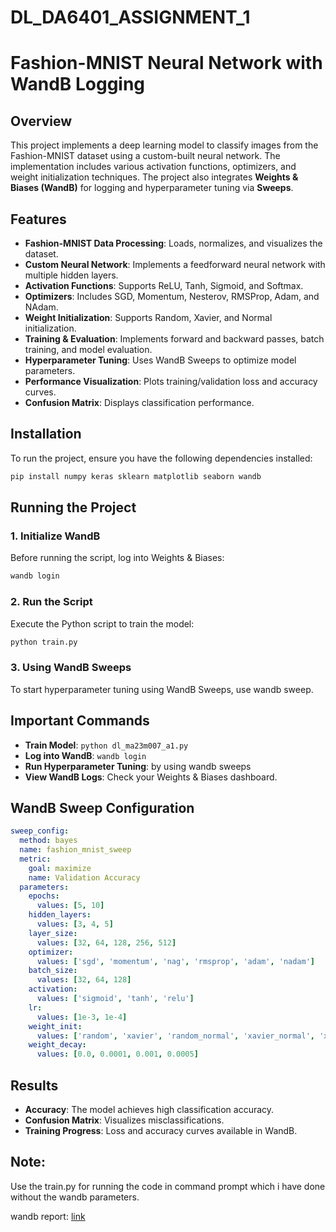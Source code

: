 # DL_DA6401_ASSIGNMENT_1

# Fashion-MNIST Neural Network with WandB Logging

## Overview
This project implements a deep learning model to classify images from the Fashion-MNIST dataset using a custom-built neural network. The implementation includes various activation functions, optimizers, and weight initialization techniques. The project also integrates **Weights & Biases (WandB)** for logging and hyperparameter tuning via **Sweeps**.

## Features
- **Fashion-MNIST Data Processing**: Loads, normalizes, and visualizes the dataset.
- **Custom Neural Network**: Implements a feedforward neural network with multiple hidden layers.
- **Activation Functions**: Supports ReLU, Tanh, Sigmoid, and Softmax.
- **Optimizers**: Includes SGD, Momentum, Nesterov, RMSProp, Adam, and NAdam.
- **Weight Initialization**: Supports Random, Xavier, and Normal initialization.
- **Training & Evaluation**: Implements forward and backward passes, batch training, and model evaluation.
- **Hyperparameter Tuning**: Uses WandB Sweeps to optimize model parameters.
- **Performance Visualization**: Plots training/validation loss and accuracy curves.
- **Confusion Matrix**: Displays classification performance.

## Installation
To run the project, ensure you have the following dependencies installed:
```bash
pip install numpy keras sklearn matplotlib seaborn wandb
```

## Running the Project
### 1. Initialize WandB
Before running the script, log into Weights & Biases:
```bash
wandb login
```

### 2. Run the Script
Execute the Python script to train the model:
```bash
python train.py
```

### 3. Using WandB Sweeps
To start hyperparameter tuning using WandB Sweeps, use wandb sweep.

## Important Commands
- **Train Model**: `python dl_ma23m007_a1.py`
- **Log into WandB**: `wandb login`
- **Run Hyperparameter Tuning**:
  by using wandb sweeps
- **View WandB Logs**: Check your Weights & Biases dashboard.

## WandB Sweep Configuration
```yaml
sweep_config:
  method: bayes
  name: fashion_mnist_sweep
  metric:
    goal: maximize
    name: Validation Accuracy
  parameters:
    epochs:
      values: [5, 10]
    hidden_layers:
      values: [3, 4, 5]
    layer_size:
      values: [32, 64, 128, 256, 512]
    optimizer:
      values: ['sgd', 'momentum', 'nag', 'rmsprop', 'adam', 'nadam']
    batch_size:
      values: [32, 64, 128]
    activation:
      values: ['sigmoid', 'tanh', 'relu']
    lr:
      values: [1e-3, 1e-4]
    weight_init:
      values: ['random', 'xavier', 'random_normal', 'xavier_normal', 'xavier_uniform']
    weight_decay:
      values: [0.0, 0.0001, 0.001, 0.0005]
```

## Results
- **Accuracy**: The model achieves high classification accuracy.
- **Confusion Matrix**: Visualizes misclassifications.
- **Training Progress**: Loss and accuracy curves available in WandB.

## Note: 
Use the train.py for running the code in command prompt which i have done without the wandb parameters.

wandb report: [link](https://wandb.ai/ma23m007-iit-madras/fashion_emnist_gross_entropy/reports/MA23M007_DA6401-Assignment-1--VmlldzoxMTgxNzEwOQ)
